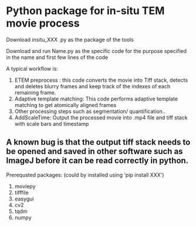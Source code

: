 # Python package for in-situ TEM movie process


Download insitu_XXX .py as the package of the tools

Download and run Name.py  as the specific code for the purpose specified in the name and first few lines of the code

A typical workflow is: 
1. ETEM preprocess : this code converts the movie into Tiff stack, detects and deletes blurry frames and keep track of the indexes of each remaining frame.
2. Adaptive template matching: This code performs adaptive template matching to get atomically aligned frames
3. Other processing steps such as segmentation/ quantification.. 
4. AddScaleTime: Output the processed movie into .mp4 file and tiff stack with scale bars and timestamp

A known bug is that the output tiff stack needs to be opened and saved in other software such as ImageJ before it can be read correctly in python.
--------------------------------------
Prerequsted packages:  (could by installed using 'pip install XXX')
1. moviepy
2. tifffile
3. easygui
4. cv2
5. tqdm
6. numpy


